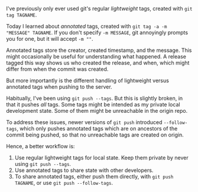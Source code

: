 <!--
.. title: TIL: Git Annotated Tags
.. slug: til-git-annotated-tags
.. date: 2020-10-17 00:40:24 UTC-05:00
.. tags: til,git,version-control,tags
.. category: 
.. link: 
.. description: 
.. type: text
-->

I've previously only ever used git's regular _lightweight_ tags, created with
`git tag TAGNAME`.

Today I learned about _annotated_ tags, created with `git tag -a -m "MESSAGE"
TAGNAME`. If you don't specify `-m MESSAGE`, git annoyingly prompts you for
one, but it will accept `-m ""`.

Annotated tags store the creator, created timestamp, and the message. This
might occasionally be useful for understanding what happened. A release tagged
this way shows us who created the release, and when, which might differ from
when the commit was created.

But more importantly is the different handling of lightweight versus
annotated tags when pushing to the server.

Habitually, I've been using `git push --tags`. But this is slightly broken, in
that it pushes *all* tags. Some tags might be intended as my private local
development state. Some of them might be unreachable in the origin repo.

To address these issues, newer versions of `git push` introduced
`--follow-tags`, which only pushes annotated tags which are on ancestors
of the commit being pushed, so that no unreachable tags are created on origin.

Hence, a better workflow is:

1. Use regular lightweight tags for local state.
   Keep them private by never using `git push --tags`.
2. Use annotated tags to share state with other developers.
3. To share annotated tags, either push them directly, with `git push TAGNAME`,
   or use `git push --follow-tags`.

